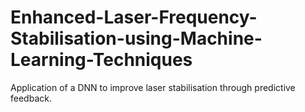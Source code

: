 # Enhanced-Laser-Frequency-Stabilisation-using-Machine-Learning-Techniques
Application of a DNN  to improve laser stabilisation through predictive feedback. 
